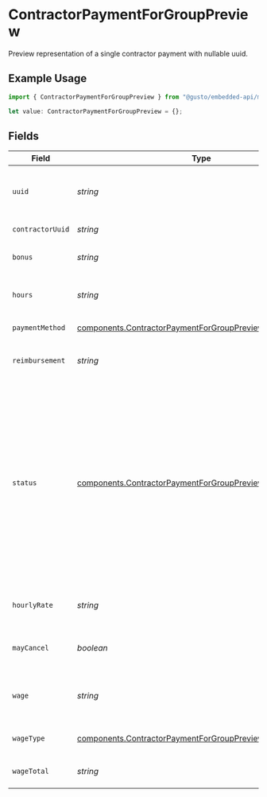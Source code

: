 # ContractorPaymentForGroupPreview

Preview representation of a single contractor payment with nullable uuid.

## Example Usage

```typescript
import { ContractorPaymentForGroupPreview } from "@gusto/embedded-api/models/components/contractorpaymentforgrouppreview.js";

let value: ContractorPaymentForGroupPreview = {};
```

## Fields

| Field                                                                                                                                                                                                                                                 | Type                                                                                                                                                                                                                                                  | Required                                                                                                                                                                                                                                              | Description                                                                                                                                                                                                                                           |
| ----------------------------------------------------------------------------------------------------------------------------------------------------------------------------------------------------------------------------------------------------- | ----------------------------------------------------------------------------------------------------------------------------------------------------------------------------------------------------------------------------------------------------- | ----------------------------------------------------------------------------------------------------------------------------------------------------------------------------------------------------------------------------------------------------- | ----------------------------------------------------------------------------------------------------------------------------------------------------------------------------------------------------------------------------------------------------- |
| `uuid`                                                                                                                                                                                                                                                | *string*                                                                                                                                                                                                                                              | :heavy_minus_sign:                                                                                                                                                                                                                                    | The unique identifier of the contractor payment in Gusto.                                                                                                                                                                                             |
| `contractorUuid`                                                                                                                                                                                                                                      | *string*                                                                                                                                                                                                                                              | :heavy_minus_sign:                                                                                                                                                                                                                                    | The UUID of the contractor.                                                                                                                                                                                                                           |
| `bonus`                                                                                                                                                                                                                                               | *string*                                                                                                                                                                                                                                              | :heavy_minus_sign:                                                                                                                                                                                                                                    | The bonus amount in the payment.                                                                                                                                                                                                                      |
| `hours`                                                                                                                                                                                                                                               | *string*                                                                                                                                                                                                                                              | :heavy_minus_sign:                                                                                                                                                                                                                                    | The number of hours worked for the payment.                                                                                                                                                                                                           |
| `paymentMethod`                                                                                                                                                                                                                                       | [components.ContractorPaymentForGroupPreviewPaymentMethod](../../models/components/contractorpaymentforgrouppreviewpaymentmethod.md)                                                                                                                  | :heavy_minus_sign:                                                                                                                                                                                                                                    | The payment method.                                                                                                                                                                                                                                   |
| `reimbursement`                                                                                                                                                                                                                                       | *string*                                                                                                                                                                                                                                              | :heavy_minus_sign:                                                                                                                                                                                                                                    | The reimbursement amount in the payment.                                                                                                                                                                                                              |
| `status`                                                                                                                                                                                                                                              | [components.ContractorPaymentForGroupPreviewStatus](../../models/components/contractorpaymentforgrouppreviewstatus.md)                                                                                                                                | :heavy_minus_sign:                                                                                                                                                                                                                                    | The status of the contractor payment.  Will transition to `Funded` during payments processing if the payment should be funded, i.e. has `Direct Deposit` for payment method. Contractors payments with `Check` payment method will remain `Unfunded`. |
| `hourlyRate`                                                                                                                                                                                                                                          | *string*                                                                                                                                                                                                                                              | :heavy_minus_sign:                                                                                                                                                                                                                                    | The rate per hour worked for the payment.                                                                                                                                                                                                             |
| `mayCancel`                                                                                                                                                                                                                                           | *boolean*                                                                                                                                                                                                                                             | :heavy_minus_sign:                                                                                                                                                                                                                                    | Determine if the contractor payment can be cancelled.                                                                                                                                                                                                 |
| `wage`                                                                                                                                                                                                                                                | *string*                                                                                                                                                                                                                                              | :heavy_minus_sign:                                                                                                                                                                                                                                    | The fixed wage of the payment, regardless of hours worked.                                                                                                                                                                                            |
| `wageType`                                                                                                                                                                                                                                            | [components.ContractorPaymentForGroupPreviewWageType](../../models/components/contractorpaymentforgrouppreviewwagetype.md)                                                                                                                            | :heavy_minus_sign:                                                                                                                                                                                                                                    | The wage type for the payment.                                                                                                                                                                                                                        |
| `wageTotal`                                                                                                                                                                                                                                           | *string*                                                                                                                                                                                                                                              | :heavy_minus_sign:                                                                                                                                                                                                                                    | (hours * hourly_rate) + wage + bonus                                                                                                                                                                                                                  |